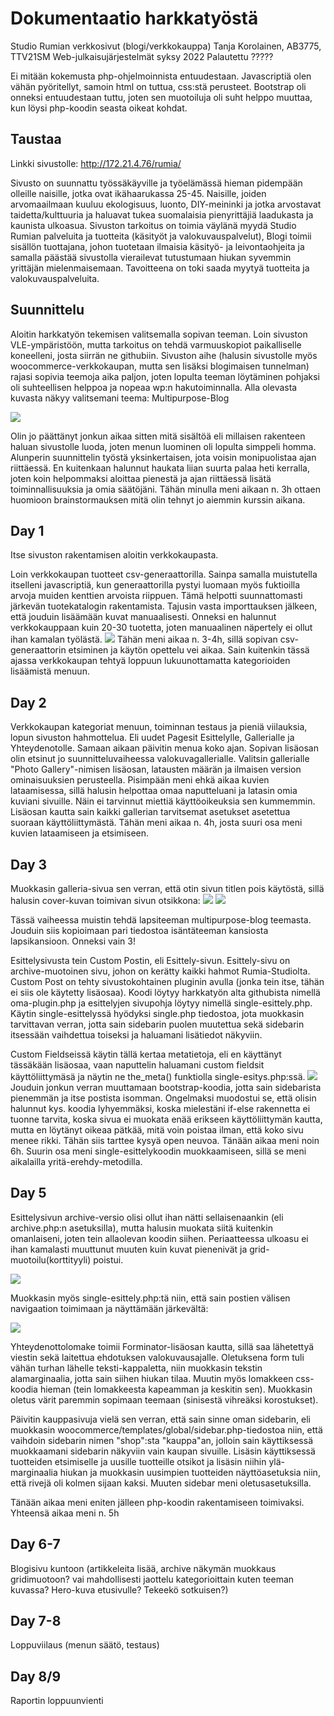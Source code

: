 # Dokumentaatio harkkatyöstä

Studio Rumian verkkosivut (blogi/verkkokauppa)
Tanja Korolainen, AB3775, TTV21SM
Web-julkaisujärjestelmät syksy 2022
Palautettu ?????

Ei mitään kokemusta php-ohjelmoinnista entuudestaan. Javascriptiä olen vähän pyöritellyt, samoin html on tuttua, css:stä perusteet. Bootstrap oli onneksi entuudestaan tuttu, joten sen muotoiluja oli suht helppo muuttaa, kun löysi php-koodin seasta oikeat kohdat.

## Taustaa
Linkki sivustolle: http://172.21.4.76/rumia/

Sivusto on suunnattu työssäkäyville ja työelämässä hieman pidempään olleille naisille, jotka ovat ikähaarukassa 25-45. Naisille, joiden arvomaailmaan kuuluu ekologisuus, luonto, DIY-meininki ja jotka arvostavat taidetta/kulttuuria ja haluavat tukea suomalaisia pienyrittäjiä laadukasta ja kaunista ulkoasua. 
Sivuston tarkoitus on toimia väylänä myydä Studio Rumian palveluita ja tuotteita (käsityöt ja valokuvauspalvelut), Blogi toimii sisällön tuottajana, johon tuotetaan ilmaisia käsityö- ja leivontaohjeita ja samalla päästää sivustolla vierailevat tutustumaan hiukan syvemmin yrittäjän mielenmaisemaan. Tavoitteena on toki saada myytyä tuotteita ja valokuvauspalveluita.

## Suunnittelu 

Aloitin harkkatyön tekemisen valitsemalla sopivan teeman. Loin sivuston VLE-ympäristöön, mutta tarkoitus on tehdä varmuuskopiot paikalliselle koneelleni, josta siirrän ne githubiin. Sivuston aihe (halusin sivustolle myös woocommerce-verkkokaupan, mutta sen lisäksi blogimaisen tunnelman) rajasi sopivia teemoja aika paljon, joten lopulta teeman löytäminen pohjaksi oli suhteellisen helppoa ja nopeaa wp:n hakutoiminnalla. Alla olevasta kuvasta näkyy valitsemani teema: Multipurpose-Blog

![](img/teema.png)

Olin jo päättänyt jonkun aikaa sitten mitä sisältöä eli millaisen rakenteen haluan sivustolle luoda, joten menun luominen oli lopulta simppeli homma. Alunperin suunnittelin työstä yksinkertaisen, jota voisin monipuolistaa ajan riittäessä. En kuitenkaan halunnut haukata liian suurta palaa heti kerralla, joten koin helpommaksi aloittaa pienestä ja ajan riittäessä lisätä toiminnallisuuksia ja omia säätöjäni. Tähän minulla meni aikaan n. 3h ottaen huomioon brainstormauksen mitä olin tehnyt jo aiemmin kurssin aikana. 


## Day 1
Itse sivuston rakentamisen aloitin verkkokaupasta. 

Loin verkkokaupan tuotteet csv-generaattorilla. Sainpa samalla muistutella itselleni javascriptiä, kun generaattorilla pystyi luomaan myös fuktioilla arvoja muiden kenttien arvoista riippuen. Tämä helpotti suunnattomasti järkevän tuotekatalogin rakentamista. Tajusin vasta importtauksen jälkeen, että jouduin lisäämään kuvat manuaalisesti. Onneksi en halunnut verkkokauppaan kuin 20-30 tuotetta, joten manuaalinen näpertely ei ollut ihan kamalan työlästä. 
![](img/csv_gen.png)
Tähän meni aikaa n. 3-4h, sillä sopivan csv-generaattorin etsiminen ja käytön opettelu vei aikaa. Sain kuitenkin tässä ajassa verkkokaupan tehtyä loppuun lukuunottamatta kategorioiden lisäämistä menuun.

## Day 2
Verkkokaupan kategoriat menuun, toiminnan testaus ja pieniä viilauksia, lopun sivuston hahmottelua. Eli uudet Pagesit Esittelylle, Gallerialle ja Yhteydenotolle. Samaan aikaan päivitin menua koko ajan. Sopivan lisäosan olin etsinut jo suunnitteluvaiheessa valokuvagallerialle. Valitsin gallerialle "Photo Gallery"-nimisen lisäosan, latausten määrän ja ilmaisen version ominaisuuksien perusteella. Pisimpään meni ehkä aikaa kuvien lataamisessa, sillä halusin helpottaa omaa naputteluani ja latasin omia kuviani sivuille. Näin ei tarvinnut miettiä käyttöoikeuksia sen kummemmin. Lisäosan kautta sain kaikki gallerian tarvitsemat asetukset asetettua suoraan käyttöliittymästä. Tähän meni aikaa n. 4h, josta suuri osa meni kuvien lataamiseen ja etsimiseen.

## Day 3
Muokkasin galleria-sivua sen verran, että otin sivun titlen pois käytöstä, sillä halusin cover-kuvan toimivan sivun otsikkona:
![](img/galleria_template.png)
![](img/galleria_sivu.png)

Tässä vaiheessa muistin tehdä lapsiteeman multipurpose-blog teemasta. Jouduin siis kopioimaan pari tiedostoa isäntäteeman kansiosta lapsikansioon. Onneksi vain 3!

Esittelysivusta tein Custom Postin, eli Esittely-sivun. Esittely-sivu on archive-muotoinen sivu, johon on kerätty kaikki hahmot Rumia-Studiolta. Custom Post on tehty sivustokohtainen pluginin avulla (jonka tein itse, tähän ei siis ole käytetty lisäosaa). Koodi löytyy harkkatyön alta githubista nimellä oma-plugin.php ja esittelyjen sivupohja löytyy nimellä single-esittely.php. Käytin single-esittelyssä hyödyksi single.php tiedostoa, jota muokkasin tarvittavan verran, jotta sain sidebarin puolen muutettua sekä sidebarin itsessään vaihdettua toiseksi ja haluamani lisätiedot näkyviin.

Custom Fieldseissä käytin tällä kertaa metatietoja, eli en käyttänyt tässäkään lisäosaa, vaan naputtelin haluamani custom fieldsit käyttöliittymäsä ja näytin ne the_meta() funktiolla single-esitys.php:ssä. 
![](img/single-esittely.png)
Jouduin jonkun verran muuttamaan bootstrap-koodia, jotta sain sidebarista pienemmän ja itse postista isomman. Ongelmaksi muodostui se, että olisin halunnut kys. koodia lyhyemmäksi, koska mielestäni if-else rakennetta ei tuonne tarvita, koska sivua ei muokata enää erikseen käyttöliittymän kautta, mutta en löytänyt oikeaa pätkää, mitä voin poistaa ilman, että koko sivu menee rikki. Tähän siis tarttee kysyä open neuvoa. Tänään aikaa meni noin 6h. Suurin osa meni single-esittelykoodin muokkaamiseen, sillä se meni aikalailla yritä-erehdy-metodilla.

## Day 5
Esittelysivun archive-versio olisi ollut ihan nätti sellaisenaankin (eli archive.php:n asetuksilla), mutta halusin muokata siitä kuitenkin omanlaiseni, joten tein allaolevan koodin siihen. Periaatteessa ulkoasu ei ihan kamalasti muuttunut muuten kuin kuvat pienenivät ja grid-muotoilu(korttityyli) poistui.

![](img/esittely_archive.png)

Muokkasin myös single-esittely.php:tä niin, että sain postien välisen navigaation toimimaan ja näyttämään järkevältä:

![](img/single_nav.png)

Yhteydenottolomake toimii Forminator-lisäosan kautta, sillä saa lähetettyä viestin sekä laitettua ehdotuksen valokuvausajalle. Oletuksena form tuli vähän turhan lähelle teksti-kappaletta, niin muokkasin tekstin alamarginaalia, jotta sain siihen hiukan tilaa. Muutin myös lomakkeen css-koodia hieman (tein lomakkeesta kapeamman ja keskitin sen). Muokkasin oletus värit paremmin sopimaan teemaan (sinisestä vihreäksi korostukset). 

Päivitin kauppasivuja vielä sen verran, että sain sinne oman sidebarin, eli muokkasin woocommerce/templates/global/sidebar.php-tiedostoa niin, että vaihdoin sidebarin nimen "shop":sta "kauppa"an, jolloin sain käyttiksessä muokkaamani sidebarin näkyviin vain kaupan sivuille. Lisäsin käyttiksessä tuotteiden etsimiselle ja uusille tuotteille otsikot ja lisäsin niihin ylä-marginaalia hiukan ja muokkasin uusimpien tuotteiden näyttöasetuksia niin, että rivejä oli kolmen sijaan kaksi. Muuten sidebar meni oletusasetuksilla. 

Tänään aikaa meni eniten jälleen php-koodin rakentamiseen toimivaksi. Yhteensä aikaa meni n. 5h

## Day 6-7
Blogisivu kuntoon (artikkeleita lisää, archive näkymän muokkaus gridimuotoon? vai mahdollisesti jaottelu kategorioittain kuten teeman kuvassa? Hero-kuva etusivulle? Tekeekö sotkuisen?)

## Day 7-8 
Loppuviilaus (menun säätö, testaus)

## Day 8/9
Raportin loppuunvienti